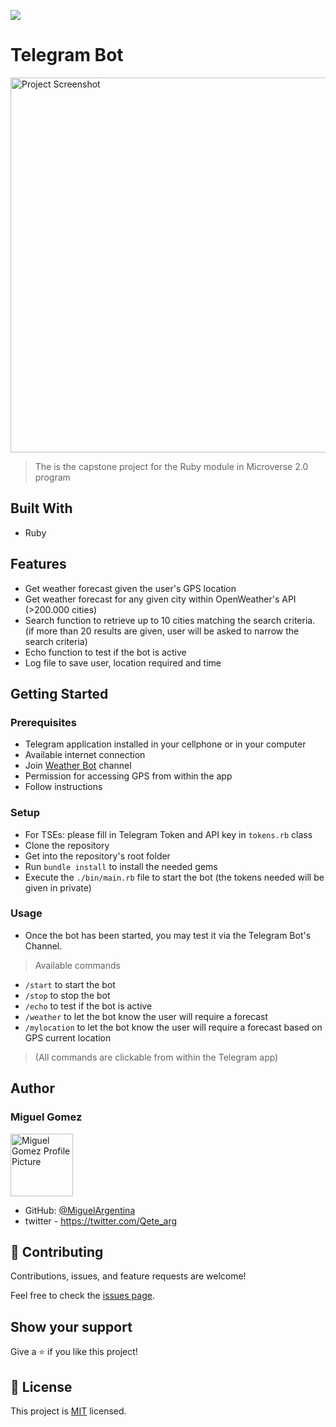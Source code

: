 ![](https://img.shields.io/badge/Microverse-blueviolet)

# Telegram Bot

<img width="600" alt="Project Screenshot" src="https://github.com/MiguelArgentina/microverse-ruby-capstone-project/blob/feature/feature_1/bot-screenshot.png">


> The is the capstone project for the Ruby module in Microverse 2.0 program

## Built With

- Ruby

## Features

- Get weather forecast given the user's GPS location
- Get weather forecast for any given city within OpenWeather's API (>200.000 cities)
- Search function to retrieve up to 10 cities matching the search criteria. (if more than 20 results are given, user will be asked to narrow the search criteria)
- Echo function to test if the bot is active
- Log file to save user, location required and time

## Getting Started

### Prerequisites

* Telegram application installed in your cellphone or in your computer
* Available internet connection
* Join [Weather Bot](https://t.me/tucu_clima_bot) channel
* Permission for accessing GPS from within the app
* Follow instructions

### Setup

* For TSEs: please fill in Telegram Token and API key in ```tokens.rb``` class
* Clone the repository
* Get into the repository's root folder
* Run ```bundle install``` to install the needed gems
* Execute the ```./bin/main.rb``` file to start the bot (the tokens needed will be given in private)

### Usage

* Once the bot has been started, you may test it via the Telegram Bot's Channel.

> Available commands

  * ```/start``` to start the bot
  * ```/stop``` to stop the bot
  * ```/echo``` to test if the bot is active
  * ```/weather``` to let the bot know the user will require a forecast
  * ```/mylocation``` to let the bot know the user will require a forecast based on GPS current location

  > (All commands are clickable from within the Telegram app)


## Author


### Miguel Gomez

<img width="100" alt="Miguel Gomez Profile Picture" src="https://avatars.githubusercontent.com/u/50305489?s=400&u=2d451ca03611a85431ac4e851ab7a4fc3425bb7d&v=4">


* GitHub: [@MiguelArgentina](https://github.com/MiguelArgentina)
* twitter - https://twitter.com/Qete_arg

## 🤝 Contributing

Contributions, issues, and feature requests are welcome!

Feel free to check the [issues page](https://github.com/MiguelArgentina/microverse-ruby-capstone-project/issues).

## Show your support

Give a ⭐️ if you like this project!

## 📝 License

This project is [MIT](https://github.com/MiguelArgentina/microverse-ruby-capstone-project/blob/main/LICENSE) licensed.
